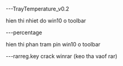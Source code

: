 ---TrayTemperature_v0.2

hien thi nhiet do win10 o toolbar

---percentage

hien thi phan tram pin win10 o toolbar

---rarreg.key
crack winrar (keo tha vaof rar)
